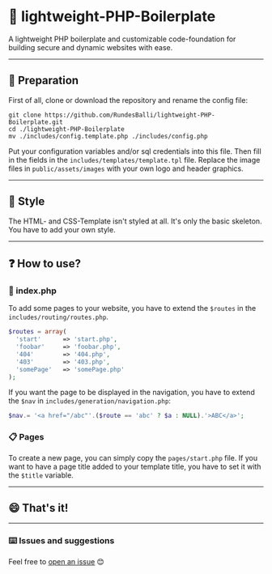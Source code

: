 # :wrench: lightweight-PHP-Boilerplate
A lightweight PHP boilerplate and customizable code-foundation for building secure and dynamic websites with ease.  

---

## :nut_and_bolt: Preparation
First of all, clone or download the repository and rename the config file:  
```
git clone https://github.com/RundesBalli/lightweight-PHP-Boilerplate.git
cd ./lightweight-PHP-Boilerplate
mv ./includes/config.template.php ./includes/config.php
```
Put your configuration variables and/or sql credentials into this file. Then fill in the fields in the `includes/templates/template.tpl` file. Replace the image files in `public/assets/images` with your own logo and header graphics.  

---

## :eyes: Style
The HTML- and CSS-Template isn't styled at all. It's only the basic skeleton. You have to add your own style.  

---

## :question: How to use?
### :scroll: index.php
To add some pages to your website, you have to extend the `$routes` in the `includes/routing/routes.php`.
```php
$routes = array(
  'start'      => 'start.php',
  'foobar'     => 'foobar.php',
  '404'        => '404.php',
  '403'        => '403.php',
  'somePage'   => 'somePage.php'
);
```
If you want the page to be displayed in the navigation, you have to extend the `$nav` in `includes/generation/navigation.php`:
```php
$nav.= '<a href="/abc"'.($route == 'abc' ? $a : NULL).'>ABC</a>';
```
### :clipboard: Pages
To create a new page, you can simply copy the `pages/start.php` file. If you want to have a page title added to your template title, you have to set it with the `$title` variable.

---

## :smile: That's it!

---

### :keyboard: Issues and suggestions
Feel free to [open an issue](https://github.com/RundesBalli/lightweight-PHP-Boilerplate/issues/new) :blush:  
